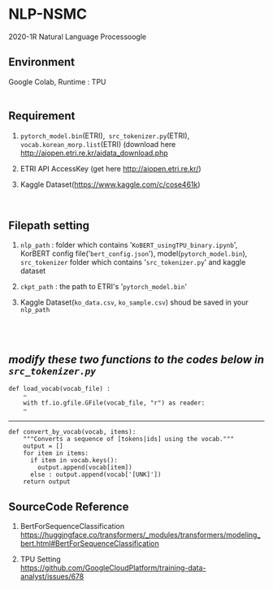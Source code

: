 # NLP-NSMC
2020-1R Natural Language Processoogle 

## Environment
Google Colab, Runtime : TPU<br>
<br>

## Requirement

1) `pytorch_model.bin`(ETRI),` src_tokenizer.py`(ETRI), `vocab.korean_morp.list`(ETRI) (download here http://aiopen.etri.re.kr/aidata_download.php<br>

2) ETRI API AccessKey (get here http://aiopen.etri.re.kr/)<br>

3) Kaggle Dataset(https://www.kaggle.com/c/cose461k)
<br>

## Filepath setting

1) `nlp_path` : folder which contains '`KoBERT_usingTPU_binary.ipynb`', KorBERT config file('`bert_config.json`'), model(`pytorch_model.bin`), `src_tokenizer` folder which contains '`src_tokenizer.py`' and kaggle dataset<br>

2) `ckpt_path` : the path to ETRI's '`pytorch_model.bin`'<br>

3) Kaggle Dataset(`ko_data.csv`, `ko_sample.csv`) shoud be saved in your `nlp_path`
<br>                  
<br>              

## *modify these two functions to the codes below in `src_tokenizer.py`<br>*

    def load_vocab(vocab_file) : 
        ~
        with tf.io.gfile.GFile(vocab_file, "r") as reader:
        ~

***
    def convert_by_vocab(vocab, items):
        """Converts a sequence of [tokens|ids] using the vocab."""
        output = []
        for item in items:
          if item in vocab.keys():
            output.append(vocab[item])
          else : output.append(vocab['[UNK]'])
        return output


## SourceCode Reference

1) BertForSequenceClassification <br>
https://huggingface.co/transformers/_modules/transformers/modeling_bert.html#BertForSequenceClassification

2) TPU Setting<br>
https://github.com/GoogleCloudPlatform/training-data-analyst/issues/678
